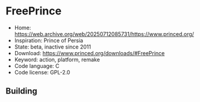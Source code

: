 # FreePrince

- Home: https://web.archive.org/web/20250712085731/https://www.princed.org/
- Inspiration: Prince of Persia
- State: beta, inactive since 2011
- Download: https://www.princed.org/downloads/#FreePrince
- Keyword: action, platform, remake
- Code language: C
- Code license: GPL-2.0

## Building
